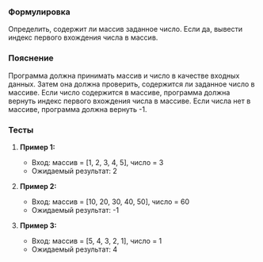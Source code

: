 
### Формулировка
Определить, содержит ли массив заданное число. Если да, вывести индекс первого вхождения числа в массив.

### Пояснение
Программа должна принимать массив и число в качестве входных данных. Затем она должна проверить, содержится ли заданное число в массиве. Если число содержится в массиве, программа должна вернуть индекс первого вхождения числа в массиве. Если числа нет в массиве, программа должна вернуть -1.

### Тесты

1. **Пример 1:**
   - Вход: массив = [1, 2, 3, 4, 5], число = 3
   - Ожидаемый результат: 2

2. **Пример 2:**
   - Вход: массив = [10, 20, 30, 40, 50], число = 60
   - Ожидаемый результат: -1

3. **Пример 3:**
   - Вход: массив = [5, 4, 3, 2, 1], число = 1
   - Ожидаемый результат: 4

